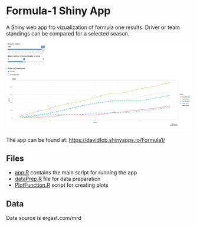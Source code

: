# Formula-1 Shiny App

A Shiny web app fro vizualization of formula one results. Driver or team standings can be compared for a selected season. 
<br/>
<br/>
![Print screen of app](app_image.PNG)


The app can be found at: https://davidtob.shinyapps.io/Formula1/

## Files 

* [app.R](app.R) contains the main script for running the app
* [dataPrep.R](dataPrep.R) file for data preparation
* [PlotFunction.R](PlotFunction.R) script for creating plots


## Data

Data source is ergast.com/mrd

